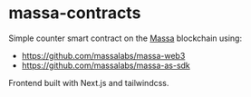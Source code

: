 # massa-contracts

Simple counter smart contract on the [Massa](https://massa.net/) blockchain using:
- https://github.com/massalabs/massa-web3
- https://github.com/massalabs/massa-as-sdk

Frontend built with Next.js and tailwindcss.
